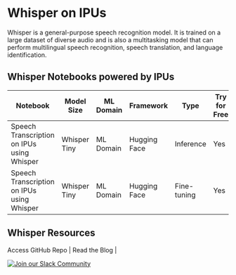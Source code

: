 # Whisper on IPUs
Whisper is a general-purpose speech recognition model. It is trained on a large dataset of diverse audio and is also a multitasking model that can perform multilingual speech recognition, speech translation, and language identification.

## Whisper Notebooks powered by IPUs

| Notebook  | Model Size | ML Domain | Framework | Type | Try for Free | 1-click Access
| ------------- | ------------- | ------------- | ------------- | ------------- | ------------- | ------------- |
| Speech Transcription on IPUs using Whisper | Whisper Tiny | ML Domain | Hugging Face | Inference | Yes | [BUTTON]
| Speech Transcription on IPUs using Whisper | Whisper Tiny | ML Domain | Hugging Face | Fine-tuning | Yes | [BUTTON]

## Whisper Resources
Access GitHub Repo | Read the Blog | 


[![Join our Slack Community](https://img.shields.io/badge/Slack-Join%20Graphcore's%20Community-blue?style=flat-square&logo=slack)](https://www.graphcore.ai/join-community)
